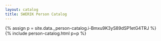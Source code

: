 ```yaml
---
layout: catalog
title: SWERIK Person Catalog
---
```

{% assign p = site.data._person-catalog.i-Bmxu9K3yS89dSP1etG4TRJ %}
{% include person-catalog.html p=p %}

